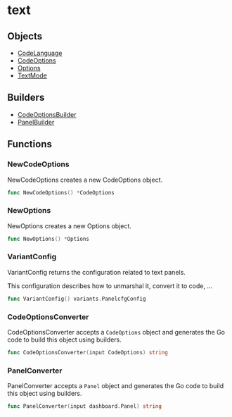 # text

## Objects

 * <span class="badge object-type-enum"></span> [CodeLanguage](./object-CodeLanguage.md)
 * <span class="badge object-type-struct"></span> [CodeOptions](./object-CodeOptions.md)
 * <span class="badge object-type-struct"></span> [Options](./object-Options.md)
 * <span class="badge object-type-enum"></span> [TextMode](./object-TextMode.md)
## Builders

 * <span class="badge builder"></span> [CodeOptionsBuilder](./builder-CodeOptionsBuilder.md)
 * <span class="badge builder"></span> [PanelBuilder](./builder-PanelBuilder.md)
## Functions

### <span class="badge function"></span> NewCodeOptions

NewCodeOptions creates a new CodeOptions object.

```go
func NewCodeOptions() *CodeOptions
```

### <span class="badge function"></span> NewOptions

NewOptions creates a new Options object.

```go
func NewOptions() *Options
```

### <span class="badge function"></span> VariantConfig

VariantConfig returns the configuration related to text panels.

This configuration describes how to unmarshal it, convert it to code, …

```go
func VariantConfig() variants.PanelcfgConfig
```

### <span class="badge function"></span> CodeOptionsConverter

CodeOptionsConverter accepts a `CodeOptions` object and generates the Go code to build this object using builders.

```go
func CodeOptionsConverter(input CodeOptions) string
```

### <span class="badge function"></span> PanelConverter

PanelConverter accepts a `Panel` object and generates the Go code to build this object using builders.

```go
func PanelConverter(input dashboard.Panel) string
```


